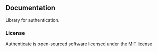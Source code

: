 ## Documentation

Library for authentication.

### License

Authenticate is open-sourced software licensed under the [MIT license](http://opensource.org/licenses/MIT)